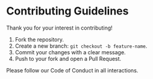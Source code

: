 # Contributing Guidelines

Thank you for your interest in contributing!

1. Fork the repository.
2. Create a new branch: `git checkout -b feature-name`.
3. Commit your changes with a clear message.
4. Push to your fork and open a Pull Request.

Please follow our Code of Conduct in all interactions.
